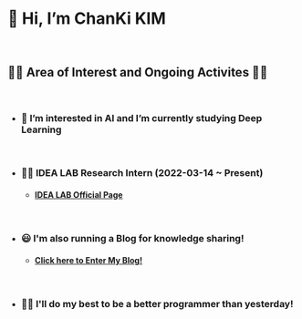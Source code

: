 # __👋 Hi, I’m ChanKi KIM__
</br>

## __🏃‍♂️ Area of Interest and Ongoing Activites 🏃‍♂️__

</br>

* ### __💪 I’m interested in AI and I’m currently studying Deep Learning__
</br>

* ### __👨‍💻 IDEA LAB Research Intern (2022-03-14 ~ Present)__
    * #### [IDEA LAB Official Page](https://sites.google.com/view/idealab-gnu/home) 

</br>

* ### __😃 I'm also running a Blog for knowledge sharing!__
    * #### [Click here to Enter My Blog!](https://cktrace.tistory.com/)

</br>

* ### __🙋‍♂️ I'll do my best to be a better programmer than yesterday!__
